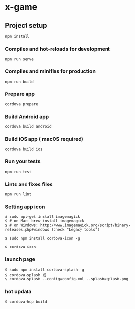 # x-game

## Project setup
```
npm install
```

### Compiles and hot-reloads for development
```
npm run serve
```

### Compiles and minifies for production
```
npm run build
```

### Prepare app
```
cordova prepare
```

### Build Android app
```
cordova build android
```


### Build iOS app ( macOS required)
```
cordova build ios
```

### Run your tests
```
npm run test
```

### Lints and fixes files
```
npm run lint
```
### Setting app icon 
```
$ sudo apt-get install imagemagick
$ # on Mac: brew install imagemagick
$ # on Windows: http://www.imagemagick.org/script/binary-releases.php#windows (check "Legacy tools")

$ sudo npm install cordova-icon -g

$ cordova-icon
```

### launch page
```
$ sudo npm install cordova-splash -g
$ cordova-splash 或 
$ cordova-splash --config=config.xml --splash=splash.png
```

### hot updata
```
$ cordova-hcp build
```
